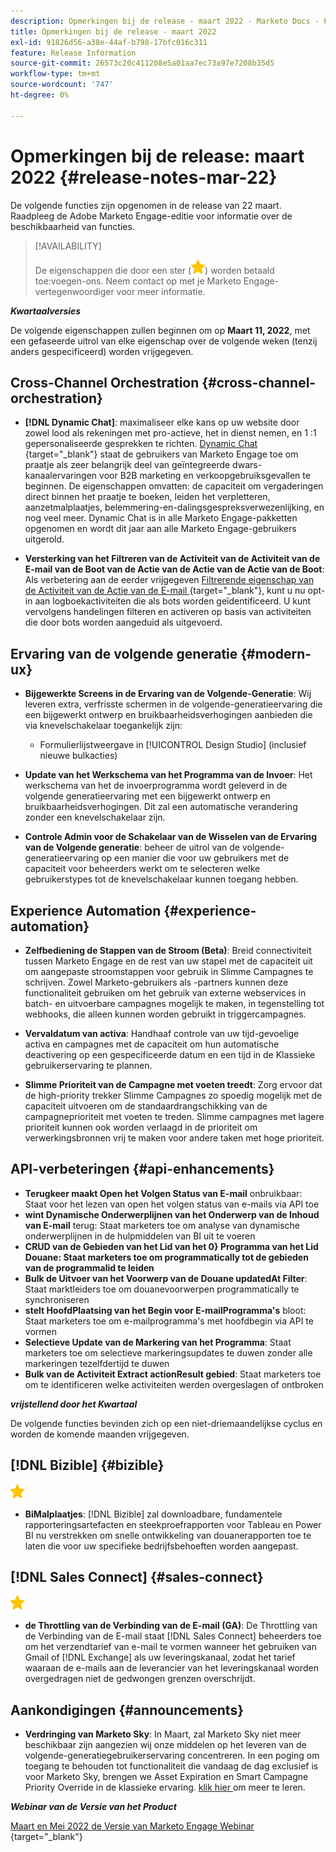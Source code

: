 ```yaml
---
description: Opmerkingen bij de release - maart 2022 - Marketo Docs - Productdocumentatie
title: Opmerkingen bij de release - maart 2022
exl-id: 91826d56-a38e-44af-b798-17bfc016c311
feature: Release Information
source-git-commit: 26573c20c411208e5a01aa7ec73a97e7208b35d5
workflow-type: tm+mt
source-wordcount: '747'
ht-degree: 0%

---
```


# Opmerkingen bij de release: maart 2022 {#release-notes-mar-22}

De volgende functies zijn opgenomen in de release van 22 maart. Raadpleeg de Adobe Marketo Engage-editie voor informatie over de beschikbaarheid van functies.

>[!AVAILABILITY]
>
>De eigenschappen die door een ster (![ worden aangegeven ster ](assets/yellow-star.png)) worden betaald toe:voegen-ons. Neem contact op met je Marketo Engage-vertegenwoordiger voor meer informatie.

**_Kwartaalversies_**

De volgende eigenschappen zullen beginnen om op **Maart 11, 2022**, met een gefaseerde uitrol van elke eigenschap over de volgende weken (tenzij anders gespecificeerd) worden vrijgegeven.

## Cross-Channel Orchestration {#cross-channel-orchestration}

* **[!DNL Dynamic Chat]**: maximaliseer elke kans op uw website door zowel lood als rekeningen met pro-actieve, het in dienst nemen, en 1 :1 gepersonaliseerde gesprekken te richten. [ Dynamic Chat ](/help/marketo/product-docs/demand-generation/dynamic-chat/dynamic-chat-overview.md){target="_blank"} staat de gebruikers van Marketo Engage toe om praatje als zeer belangrijk deel van geïntegreerde dwars-kanaalervaringen voor B2B marketing en verkoopgebruiksgevallen te beginnen. De eigenschappen omvatten: de capaciteit om vergaderingen direct binnen het praatje te boeken, leiden het verpletteren, aanzetmalplaatjes, belemmering-en-dalingsgespreksverwezenlijking, en nog veel meer. Dynamic Chat is in alle Marketo Engage-pakketten opgenomen en wordt dit jaar aan alle Marketo Engage-gebruikers uitgerold.

* **Versterking van het Filtreren van de Activiteit van de Activiteit van de E-mail van de Boot van de Actie van de Actie van de Actie van de Boot**: Als verbetering aan de eerder vrijgegeven [ Filtrerende eigenschap van de Activiteit van de Actie van de E-mail ](/help/marketo/product-docs/administration/email-setup/filtering-email-bot-activity.md){target="_blank"}, kunt u nu opt-in aan logboekactiviteiten die als bots worden geïdentificeerd. U kunt vervolgens handelingen filteren en activeren op basis van activiteiten die door bots worden aangeduid als uitgevoerd.

## Ervaring van de volgende generatie {#modern-ux}

* **Bijgewerkte Screens in de Ervaring van de Volgende-Generatie**: Wij leveren extra, verfrisste schermen in de volgende-generatieervaring die een bijgewerkt ontwerp en bruikbaarheidsverhogingen aanbieden die via knevelschakelaar toegankelijk zijn:

   * Formulierlijstweergave in [!UICONTROL Design Studio] (inclusief nieuwe bulkacties)

* **Update van het Werkschema van het Programma van de Invoer**: Het werkschema van het de invoerprogramma wordt geleverd in de volgende generatieervaring met een bijgewerkt ontwerp en bruikbaarheidsverhogingen. Dit zal een automatische verandering zonder een knevelschakelaar zijn.

* **Controle Admin voor de Schakelaar van de Wisselen van de Ervaring van de Volgende generatie**: beheer de uitrol van de volgende-generatieervaring op een manier die voor uw gebruikers met de capaciteit voor beheerders werkt om te selecteren welke gebruikerstypes tot de knevelschakelaar kunnen toegang hebben.

## Experience Automation {#experience-automation}

* **Zelfbediening de Stappen van de Stroom (Beta)**: Breid connectiviteit tussen Marketo Engage en de rest van uw stapel met de capaciteit uit om aangepaste stroomstappen voor gebruik in Slimme Campagnes te schrijven. Zowel Marketo-gebruikers als -partners kunnen deze functionaliteit gebruiken om het gebruik van externe webservices in batch- en uitvoerbare campagnes mogelijk te maken, in tegenstelling tot webhooks, die alleen kunnen worden gebruikt in triggercampagnes.

* **Vervaldatum van activa**: Handhaaf controle van uw tijd-gevoelige activa en campagnes met de capaciteit om hun automatische deactivering op een gespecificeerde datum en een tijd in de Klassieke gebruikerservaring te plannen.

* **Slimme Prioriteit van de Campagne met voeten treedt**: Zorg ervoor dat de high-priority trekker Slimme Campagnes zo spoedig mogelijk met de capaciteit uitvoeren om de standaardrangschikking van de campagneprioriteit met voeten te treden. Slimme campagnes met lagere prioriteit kunnen ook worden verlaagd in de prioriteit om verwerkingsbronnen vrij te maken voor andere taken met hoge prioriteit.

## API-verbeteringen {#api-enhancements}

* **Terugkeer maakt Open het Volgen Status van E-mail** onbruikbaar: Staat voor het lezen van open het volgen status van e-mails via API toe
* **wint Dynamische Onderwerplijnen van het Onderwerp van de Inhoud van E-mail** terug: Staat marketers toe om analyse van dynamische onderwerplijnen in de hulpmiddelen van BI uit te voeren
* **CRUD van de Gebieden van het Lid van het 0} Programma van het Lid Douane: Staat marketers toe om programmatically tot de gebieden van de programmalid te leiden**
* **Bulk de Uitvoer van het Voorwerp van de Douane updatedAt Filter**: Staat marktleiders toe om douanevoorwerpen programmatically te synchroniseren
* **stelt HoofdPlaatsing van het Begin voor E-mailProgramma&#39;s** bloot: Staat marketers toe om e-mailprogramma&#39;s met hoofdbegin via API te vormen
* **Selectieve Update van de Markering van het Programma**: Staat marketers toe om selectieve markeringsupdates te duwen zonder alle markeringen tezelfdertijd te duwen
* **Bulk van de Activiteit Extract actionResult gebied**: Staat marketers toe om te identificeren welke activiteiten werden overgeslagen of ontbroken

**_vrijstellend door het Kwartaal_**

De volgende functies bevinden zich op een niet-driemaandelijkse cyclus en worden de komende maanden vrijgegeven.

## [!DNL Bizible] {#bizible}

![ (star) ](assets/yellow-star.png)

* **BiMalplaatjes**: [!DNL Bizible] zal downloadbare, fundamentele rapporteringsartefacten en steekproefrapporten voor Tableau en Power BI nu verstrekken om snelle ontwikkeling van douanerapporten toe te laten die voor uw specifieke bedrijfsbehoeften worden aangepast.

## [!DNL Sales Connect] {#sales-connect}

![ (star) ](assets/yellow-star.png)

* **de Throttling van de Verbinding van de E-mail (GA)**: De Throttling van de Verbinding van de E-mail staat [!DNL Sales Connect] beheerders toe om het verzendtarief van e-mail te vormen wanneer het gebruiken van Gmail of [!DNL Exchange] als uw leveringskanaal, zodat het tarief waaraan de e-mails aan de leverancier van het leveringskanaal worden overgedragen niet de gedwongen grenzen overschrijdt.

## Aankondigingen {#announcements}

* **Verdringing van Marketo Sky**: In Maart, zal Marketo Sky niet meer beschikbaar zijn aangezien wij onze middelen op het leveren van de volgende-generatiegebruikerservaring concentreren. In een poging om toegang te behouden tot functionaliteit die vandaag de dag exclusief is voor Marketo Sky, brengen we Asset Expiration en Smart Campagne Priority Override in de klassieke ervaring. [ klik hier ](https://nation.marketo.com/t5/the-modern-ux/marketo-sky-deprecation-notice/ba-p/320115#M33) om meer te leren.

**_Webinar van de Versie van het Product_**

[ Maart en Mei 2022 de Versie van Marketo Engage Webinar ](https://engage.marketo.com/2022_March_May_Release_Webinar_DemandPage.html){target="_blank"}
